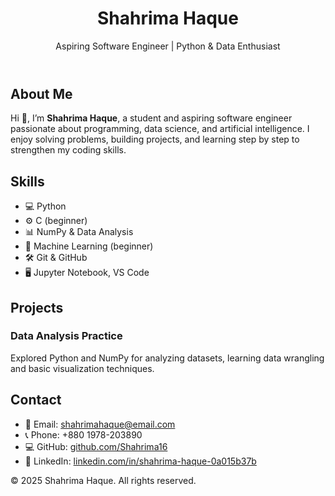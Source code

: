 <!DOCTYPE html>
<html lang="en">
<head>
  <meta charset="UTF-8" />
  <meta name="viewport" content="width=device-width, initial-scale=1.0" />
  <title>Shahrima Haque | Portfolio</title>
  <script src="https://cdn.tailwindcss.com"></script>
</head>
<body class="bg-gray-50 text-gray-900 font-sans">

  <!-- Header -->
  <header class="bg-gray-900 text-white py-12 text-center shadow-md">
    <h1 class="text-4xl font-extrabold">Shahrima Haque</h1>
    <p class="text-lg mt-3 font-light">
      Aspiring Software Engineer | Python & Data Enthusiast
    </p>
  </header>

  <!-- About Section -->
  <section class="max-w-4xl mx-auto px-6 py-12">
    <h2 class="text-3xl font-semibold border-b-2 border-gray-200 pb-2 mb-6">About Me</h2>
    <p class="leading-relaxed text-lg text-gray-700">
      Hi 👋, I’m <strong>Shahrima Haque</strong>, a student and aspiring software engineer passionate 
      about programming, data science, and artificial intelligence. I enjoy solving problems, 
      building projects, and learning step by step to strengthen my coding skills.
    </p>
  </section>

  <!-- Skills Section -->
  <section class="max-w-4xl mx-auto px-6 py-12 bg-white shadow-md rounded-lg">
    <h2 class="text-3xl font-semibold border-b-2 border-gray-200 pb-2 mb-6">Skills</h2>
    <ul class="grid grid-cols-2 sm:grid-cols-3 gap-4 text-lg text-gray-800">
      <li>💻 Python</li>
      <li>⚙️ C (beginner)</li>
      <li>📊 NumPy & Data Analysis</li>
      <li>🧠 Machine Learning (beginner)</li>
      <li>🛠 Git & GitHub</li>
      <li>🖥️ Jupyter Notebook, VS Code</li>
    </ul>
  </section>

  <!-- Projects Section -->
  <section class="max-w-4xl mx-auto px-6 py-12">
    <h2 class="text-3xl font-semibold border-b-2 border-gray-200 pb-2 mb-6">Projects</h2>
    <div class="space-y-6">
      <div class="p-6 bg-white shadow-md rounded-lg">
        <h3 class="text-xl font-bold">Data Analysis Practice</h3>
        <p class="mt-2 text-gray-700">
          Explored Python and NumPy for analyzing datasets, learning data wrangling 
          and basic visualization techniques.
        </p>
      </div>
    </div>
  </section>

  <!-- Contact Section -->
  <section class="max-w-4xl mx-auto px-6 py-12 bg-white shadow-md rounded-lg">
    <h2 class="text-3xl font-semibold border-b-2 border-gray-200 pb-2 mb-6">Contact</h2>
    <ul class="space-y-3 text-lg text-gray-800">
      <li>📧 Email: <a href="mailto:shahrimahaque@email.com" class="text-blue-600 hover:underline">shahrimahaque@email.com</a></li>
      <li>📞 Phone: <span class="text-gray-700">+880 1978-203890</span></li>
      <li>💻 GitHub: <a href="https://github.com/Shahrima16" target="_blank" class="text-blue-600 hover:underline">github.com/Shahrima16</a></li>
      <li>🔗 LinkedIn: <a href="https://www.linkedin.com/in/shahrima-haque-0a015b37b/" target="_blank" class="text-blue-600 hover:underline">linkedin.com/in/shahrima-haque-0a015b37b</a></li>
    </ul>
  </section>

  <!-- Footer -->
  <footer class="bg-gray-900 text-white text-center py-6 mt-12">
    <p>© 2025 Shahrima Haque. All rights reserved.</p>
  </footer>

</body>
</html>


